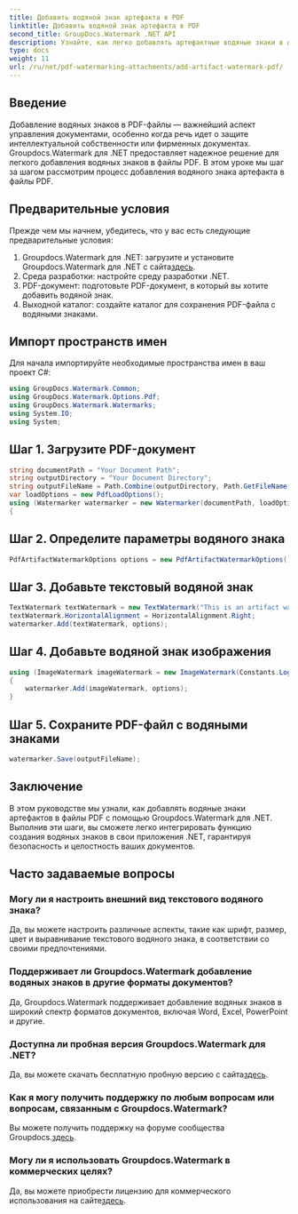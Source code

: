 ```yaml
---
title: Добавить водяной знак артефакта в PDF
linktitle: Добавить водяной знак артефакта в PDF
second_title: GroupDocs.Watermark .NET API
description: Узнайте, как легко добавлять артефактные водяные знаки в файлы PDF с помощью Groupdocs.Watermark для .NET. Защитите свои документы с легкостью.
type: docs
weight: 11
url: /ru/net/pdf-watermarking-attachments/add-artifact-watermark-pdf/
---
```

## Введение
Добавление водяных знаков в PDF-файлы — важнейший аспект управления документами, особенно когда речь идет о защите интеллектуальной собственности или фирменных документах. Groupdocs.Watermark для .NET предоставляет надежное решение для легкого добавления водяных знаков в файлы PDF. В этом уроке мы шаг за шагом рассмотрим процесс добавления водяного знака артефакта в файлы PDF.
## Предварительные условия
Прежде чем мы начнем, убедитесь, что у вас есть следующие предварительные условия:
1.  Groupdocs.Watermark для .NET: загрузите и установите Groupdocs.Watermark для .NET с сайта[здесь](https://releases.groupdocs.com/Watermark/net/).
2. Среда разработки: настройте среду разработки .NET.
3. PDF-документ: подготовьте PDF-документ, в который вы хотите добавить водяной знак.
4. Выходной каталог: создайте каталог для сохранения PDF-файла с водяными знаками.

## Импорт пространств имен
Для начала импортируйте необходимые пространства имен в ваш проект C#:
```csharp
using GroupDocs.Watermark.Common;
using GroupDocs.Watermark.Options.Pdf;
using GroupDocs.Watermark.Watermarks;
using System.IO;
using System;
```
## Шаг 1. Загрузите PDF-документ
```csharp
string documentPath = "Your Document Path";
string outputDirectory = "Your Document Directory";
string outputFileName = Path.Combine(outputDirectory, Path.GetFileName(documentPath));
var loadOptions = new PdfLoadOptions();
using (Watermarker watermarker = new Watermarker(documentPath, loadOptions))
{
```
## Шаг 2. Определите параметры водяного знака
```csharp
PdfArtifactWatermarkOptions options = new PdfArtifactWatermarkOptions();
```
## Шаг 3. Добавьте текстовый водяной знак
```csharp
TextWatermark textWatermark = new TextWatermark("This is an artifact watermark", new Font("Arial", 8));
textWatermark.HorizontalAlignment = HorizontalAlignment.Right;
watermarker.Add(textWatermark, options);
```
## Шаг 4. Добавьте водяной знак изображения
```csharp
using (ImageWatermark imageWatermark = new ImageWatermark(Constants.LogoBmp))
{
    watermarker.Add(imageWatermark, options);
}
```
## Шаг 5. Сохраните PDF-файл с водяными знаками
```csharp
watermarker.Save(outputFileName);
```

## Заключение
В этом руководстве мы узнали, как добавлять водяные знаки артефактов в файлы PDF с помощью Groupdocs.Watermark для .NET. Выполнив эти шаги, вы сможете легко интегрировать функцию создания водяных знаков в свои приложения .NET, гарантируя безопасность и целостность ваших документов.
## Часто задаваемые вопросы
### Могу ли я настроить внешний вид текстового водяного знака?
Да, вы можете настроить различные аспекты, такие как шрифт, размер, цвет и выравнивание текстового водяного знака, в соответствии со своими предпочтениями.
### Поддерживает ли Groupdocs.Watermark добавление водяных знаков в другие форматы документов?
Да, Groupdocs.Watermark поддерживает добавление водяных знаков в широкий спектр форматов документов, включая Word, Excel, PowerPoint и другие.
### Доступна ли пробная версия Groupdocs.Watermark для .NET?
 Да, вы можете скачать бесплатную пробную версию с сайта[здесь](https://releases.groupdocs.com/).
### Как я могу получить поддержку по любым вопросам или вопросам, связанным с Groupdocs.Watermark?
 Вы можете получить поддержку на форуме сообщества Groupdocs.[здесь](https://forum.groupdocs.com/c/watermark/19).
### Могу ли я использовать Groupdocs.Watermark в коммерческих целях?
Да, вы можете приобрести лицензию для коммерческого использования на сайте[здесь](https://purchase.groupdocs.com/buy).